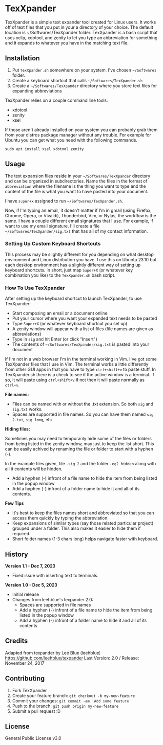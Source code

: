 # TexXpander

TexXpander is a simple text expander tool created for Linux users. It works off of text files that you put in your a directory of your choice. The default location is ~/Softwares/TexXpander folder. TexXpander is a bash script that uses xclip, xdotool, and zenity to let you type an abbreviation for something and it expands to whatever you have in the matching text file.

## Installation

1. Put `TexXpander.sh` somewhere on your system. I've chosen `~/Softwares` folder.
1. Create a keyboard shortcut that calls `~/Softwares/TexXpander.sh`
1. Create a `~/Softwares/TexXpander` directory where you store text files for expanding abbreviations

TexXpander relies on a couple command line tools:

- xdotool
- zenity
- xsel

If those aren't already installed on your system you can probably grab them from your distros package manager without any trouble. For example for Ubuntu you can get what you need with the following commands.

```
sudo apt install xsel xdotool zenity
```

## Usage

The text expansion files reside in your `~/Softwares/TexXpander` directory and can be organized in subdirectories. Name the files in the format of `abbreviation` where the filename is the thing you want to type and the content of the file is what you want to have pasted into your document.

I have `super+x` assigned to run `~/Softwares/TexXpander.sh`. 

Now, if I'm typing an email, it doesn't matter if I'm in gmail (using Firefox, Chrome, Opera, or Vivaldi), Thunderbird, Vim, or Nylas, the workflow is the same. I have a couple different email signatures that I use. For example, if want to use my email signature, I'll create a file `~/Softwares/TexXpander/sig.txt` that has all of my contact information.

### Setting Up Custom Keyboard Shortcuts

This process may be slightly different for you depending on what desktop environment and Linux distribution you have. I use this on Ubuntu 23.10 but each desktop environment has a slightly different way of setting up keyboard shortcuts. In short, just map `Super+X` (or whatever key combination you like) to the `TexXpander.sh` bash script. 

### How To Use TexXpander

After setting up the keyboard shortcut to launch TexXpander, to use TexXpander:

- Start composing an email or a document online
- Put your cursor where you want your expanded text needs to be pasted
- Type `Super+X` (or whatever keyboard shortcut you set up)
- A zenity window will appear with a list of files (file names are given as abbreviations)
- Type in `sig` and hit Enter (or click "Insert")
- The contents of `~/Softwares/TexXpander/sig.txt` is pasted into your document

If I'm not in a web browser I'm in the terminal working in Vim. I've got some TexXpander files that I use in Vim. The terminal works a little differently from other GUI apps in that you have to type `ctrl+shift+v` to paste stuff. In TexXpander.sh there is a check to see if the active window is a terminal. If so, it will paste using `ctrl+shift+v` if not then it will paste normally as `ctrl+v`.

**File names:**
 - Files can be named with or without the .txt extension. So both `sig` and `sig.txt` works.
 - Spaces are supported in file names. So you can have them named `sig 2.txt`, `sig long`, etc

**Hiding files:**

Sometimes you may need to temporarily hide some of the files or folders from being listed in the zenity window, may just to keep the list short.
This can be easily achived by renaming the file or folder to start with a hyphen (-).

In the example files given, file `-sig 2` and the folder `-eg2 hidden` along with all it contents will be hidden.
 - Add a hyphen (-) infront of a file name to hide the item from being listed in the popup window
 - Add a hyphen (-) infront of a folder name to hide it and all of its contents.

**Few Tips**
 - It's best to keep the files names short and abbreviated so that you can access them quickly by typing the abbreviation
 - Keep expansions of similar types (say those related particular project) grouped under a folder. This also makes it easier to hide them if required.
 - Short folder names (1-3 chars long) helps navigate faster with keyboard.

## History

**Version 1.1 - Dec 7, 2023**

- Fixed issue with inserting text to terminals.

**Version 1.0 - Dec 5, 2023**

- Initial release
- Changes from leehblue's texpander 2.0:
  - Spaces are supported in file names
  - Add a hyphen (-) infront of a file name to hide the item from being listed in the popup window
  - Add a hyphen (-) infront of a folder name to hide it and all of its contents

## Credits

Adapted from texpander by Lee Blue (leehblue)
https://github.com/leehblue/texpander
Last Version: 2.0 / Release: November 24, 2017

## Contributing

1. Fork TexXpander
2. Create your feature branch: `git checkout -b my-new-feature`
3. Commit your changes: `git commit -am 'Add some feature'`
4. Push to the branch: `git push origin my-new-feature`
5. Submit a pull request :D
   
## License

General Public License v3.0
 

